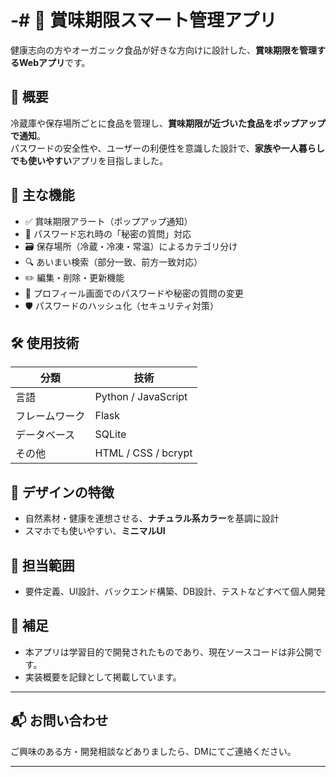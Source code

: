 # -# 🥦 賞味期限スマート管理アプリ

健康志向の方やオーガニック食品が好きな方向けに設計した、**賞味期限を管理するWebアプリ**です。

## 📝 概要

冷蔵庫や保存場所ごとに食品を管理し、**賞味期限が近づいた食品をポップアップで通知**。  
パスワードの安全性や、ユーザーの利便性を意識した設計で、**家族や一人暮らしでも使いやすい**アプリを目指しました。

## 🔧 主な機能

- ✅ 賞味期限アラート（ポップアップ通知）
- 🔐 パスワード忘れ時の「秘密の質問」対応
- 🗃️ 保存場所（冷蔵・冷凍・常温）によるカテゴリ分け
- 🔍 あいまい検索（部分一致、前方一致対応）
- ✏️ 編集・削除・更新機能
- 🙋 プロフィール画面でのパスワードや秘密の質問の変更
- 🛡️ パスワードのハッシュ化（セキュリティ対策）

## 🛠 使用技術

| 分類          | 技術              |
|---------------|-------------------|
| 言語          | Python / JavaScript |
| フレームワーク| Flask             |
| データベース  | SQLite            |
| その他        | HTML / CSS / bcrypt |

## 🎨 デザインの特徴

- 自然素材・健康を連想させる、**ナチュラル系カラー**を基調に設計
- スマホでも使いやすい、**ミニマルUI**

## 👤 担当範囲

- 要件定義、UI設計、バックエンド構築、DB設計、テストなどすべて個人開発

## 📎 補足

- 本アプリは学習目的で開発されたものであり、現在ソースコードは非公開です。
- 実装概要を記録として掲載しています。

---

## 📬 お問い合わせ

ご興味のある方・開発相談などありましたら、DMにてご連絡ください。

---

